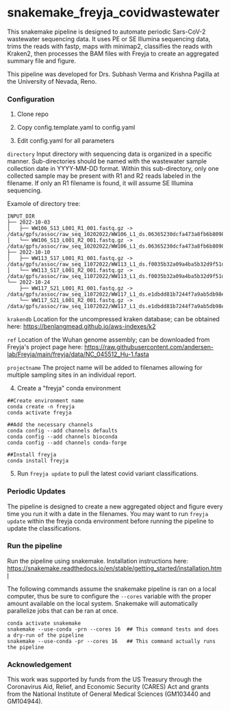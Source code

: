 # snakemake_freyja_covidwastewater

This snakemake pipeline is designed to automate periodic Sars-CoV-2 wastewater sequencing data. It uses PE or SE Illumina sequencing data, trims the reads with fastp, maps with minimap2, classifies the reads with Kraken2, then processes the BAM files with Freyja to create an aggregated summary file and figure. 

This pipeline was developed for Drs. Subhash Verma and Krishna Pagilla at the University of Nevada, Reno. 

### Configuration

1. Clone repo

2. Copy config.template.yaml to config.yaml

3. Edit config.yaml for all parameters

`directory` Input directory with sequencing data is organized in a specific manner. Sub-directories should be named with the wastewater sample collection date in YYYY-MM-DD format. Within this sub-directory, only one collected sample may be present with R1 and R2 reads labeled in the filename. If only an R1 filename is found, it will assume SE Illumina sequencing.

Examole of directory tree:
```
INPUT_DIR
├── 2022-10-03
│   ├── WW106_S13_L001_R1_001.fastq.gz -> /data/gpfs/assoc/raw_seq_10202022/WW106_L1_ds.06365230dcfa473a8fb6b8098ab760c4/WW106_S13_L001_R1_001.fastq.gz
│   └── WW106_S13_L001_R2_001.fastq.gz -> /data/gpfs/assoc/raw_seq_10202022/WW106_L1_ds.06365230dcfa473a8fb6b8098ab760c4/WW106_S13_L001_R2_001.fastq.gz
├── 2022-10-10
│   ├── WW113_S17_L001_R1_001.fastq.gz -> /data/gpfs/assoc/raw_seq_11072022/WW113_L1_ds.f0035b32a09a4ba5b32d9f51df134902/WW113_S17_L001_R1_001.fastq.gz
│   └── WW113_S17_L001_R2_001.fastq.gz -> /data/gpfs/assoc/raw_seq_11072022/WW113_L1_ds.f0035b32a09a4ba5b32d9f51df134902/WW113_S17_L001_R2_001.fastq.gz
└── 2022-10-24
    ├── WW117_S21_L001_R1_001.fastq.gz -> /data/gpfs/assoc/raw_seq_11072022/WW117_L1_ds.e1dbdd81b7244f7a9ab5db98e5ddcfdb/WW117_S21_L001_R1_001.fastq.gz
    └── WW117_S21_L001_R2_001.fastq.gz -> /data/gpfs/assoc/raw_seq_11072022/WW117_L1_ds.e1dbdd81b7244f7a9ab5db98e5ddcfdb/WW117_S21_L001_R2_001.fastq.gz
```


`krakendb` Location for the uncompressed kraken database; can be obtained here: https://benlangmead.github.io/aws-indexes/k2

`ref` Location of the Wuhan genome assembly; can be downloaded from Freyja's project page here: https://raw.githubusercontent.com/andersen-lab/Freyja/main/freyja/data/NC_045512_Hu-1.fasta

`projectname` The project name will be added to filenames allowing for multiple sampling sites in an individual report. 


4. Create a "freyja" conda environment

```
##Create environment name
conda create -n freyja
conda activate freyja

##Add the necessary channels
conda config --add channels defaults
conda config --add channels bioconda
conda config --add channels conda-forge

##Install freyja
conda install freyja
```

5. Run `freyja update` to pull the latest covid variant classifications.


### Periodic Updates

The pipeline is designed to create a new aggregated object and figure every time you run it with a date in the filenames. You may want to run `freyja update` within the freyja conda environment before running the pipeline to update the classifications.

### Run the pipeline

Run the pipeline using snakemake.  Installation instructions here: https://snakemake.readthedocs.io/en/stable/getting_started/installation.html

The following commands assume the snakemake pipeline is ran on a local computer, thus be sure to configure the `--cores` variable with the proper amount available on the local system. Snakemake will automatically parallelize jobs that can be ran at once.

```
conda activate snakemake
snakemake --use-conda -prn --cores 16  ## This command tests and does a dry-run of the pipeline
snakemake --use-conda -pr --cores 16   ## This command actually runs the pipeline
```


### Acknowledgement

This work was supported by funds from the US Treasury through the Coronavirus Aid, Relief, and Economic Security (CARES) Act and grants from the National Institute of General Medical Sciences (GM103440 and GM104944).
